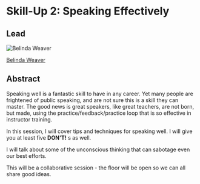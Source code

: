 # Skill-Up 2: **Speaking Effectively**

## Lead
![Belinda Weaver](http://carpentries.org/img/team/5.jpg)

[Belinda Weaver](https://twitter.com/cloudaus)

## Abstract
Speaking well is a fantastic skill to have in any career. Yet many people are frightened of public speaking, and are not sure this is a skill they can master. The good news is great speakers, like great teachers, are not born, but made, using the practice/feedback/practice loop that is so effective in instructor training.

In this session, I will cover tips and techniques for speaking well. I will give you at least five **DON'T!** s as well. 

I will talk about some of the unconscious thinking that can sabotage even our best efforts.

This will be a collaborative session - the floor will be open so we can all share good ideas.  
